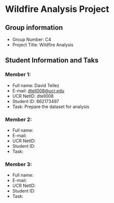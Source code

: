 # Wildfire Analysis Project

## Group information

* Group Number: C4
* Project Title: Wildfire Analysis

## Student Information and Taks

### Member 1:

* Full name: David Tellez
* E-mail: dtell008@ucr.edu
* UCR NetID: dtell008
* Student ID: 862173497
* Task: Prepare the dataset for analysis

### Member 2: 

* Full name: 
* E-mail: 
* UCR NetID: 
* Student ID:
* Task: 

### Member 3: 

* Full name: 
* E-mail: 
* UCR NetID: 
* Student ID:
* Task: 
